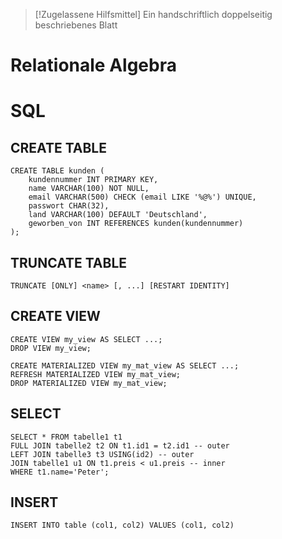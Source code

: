  >[!Zugelassene Hilfsmittel] 
 >Ein handschriftlich doppelseitig beschriebenes Blatt

# Relationale Algebra


# SQL
## CREATE TABLE
```postgresql
CREATE TABLE kunden (
	kundennummer INT PRIMARY KEY,
	name VARCHAR(100) NOT NULL,
	email VARCHAR(500) CHECK (email LIKE '%@%') UNIQUE,
	passwort CHAR(32),
	land VARCHAR(100) DEFAULT 'Deutschland',
	geworben_von INT REFERENCES kunden(kundennummer)
);
```

## TRUNCATE TABLE
```postgresql
TRUNCATE [ONLY] <name> [, ...] [RESTART IDENTITY]
```

## CREATE VIEW
```postgresql
CREATE VIEW my_view AS SELECT ...;
DROP VIEW my_view;
```

```postgresql
CREATE MATERIALIZED VIEW my_mat_view AS SELECT ...;
REFRESH MATERIALIZED VIEW my_mat_view;
DROP MATERIALIZED VIEW my_mat_view;
```

## SELECT
```postgresql
SELECT * FROM tabelle1 t1
FULL JOIN tabelle2 t2 ON t1.id1 = t2.id1 -- outer
LEFT JOIN tabelle3 t3 USING(id2) -- outer
JOIN tabelle1 u1 ON t1.preis < u1.preis -- inner
WHERE t1.name='Peter';
```

## INSERT

```postgresql
INSERT INTO table (col1, col2) VALUES (col1, col2)
```